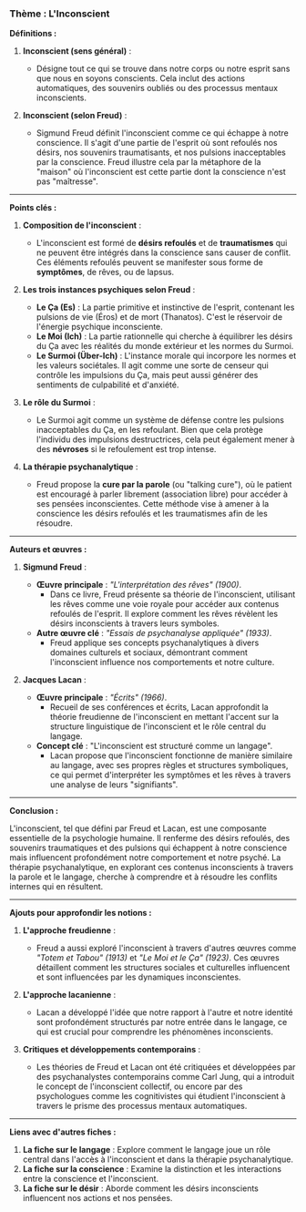 ### Thème : L'Inconscient

**Définitions :**

1. **Inconscient (sens général)** :
   - Désigne tout ce qui se trouve dans notre corps ou notre esprit sans que nous en soyons conscients. Cela inclut des actions automatiques, des souvenirs oubliés ou des processus mentaux inconscients.

2. **Inconscient (selon Freud)** :
   - Sigmund Freud définit l'inconscient comme ce qui échappe à notre conscience. Il s'agit d'une partie de l'esprit où sont refoulés nos désirs, nos souvenirs traumatisants, et nos pulsions inacceptables par la conscience. Freud illustre cela par la métaphore de la "maison" où l'inconscient est cette partie dont la conscience n'est pas "maîtresse".

---

**Points clés :**

1. **Composition de l'inconscient** :
   - L'inconscient est formé de **désirs refoulés** et de **traumatismes** qui ne peuvent être intégrés dans la conscience sans causer de conflit. Ces éléments refoulés peuvent se manifester sous forme de **symptômes**, de rêves, ou de lapsus.

2. **Les trois instances psychiques selon Freud** :
   - **Le Ça (Es)** : La partie primitive et instinctive de l'esprit, contenant les pulsions de vie (Éros) et de mort (Thanatos). C'est le réservoir de l'énergie psychique inconsciente.
   - **Le Moi (Ich)** : La partie rationnelle qui cherche à équilibrer les désirs du Ça avec les réalités du monde extérieur et les normes du Surmoi.
   - **Le Surmoi (Über-Ich)** : L'instance morale qui incorpore les normes et les valeurs sociétales. Il agit comme une sorte de censeur qui contrôle les impulsions du Ça, mais peut aussi générer des sentiments de culpabilité et d'anxiété.

3. **Le rôle du Surmoi** :
   - Le Surmoi agit comme un système de défense contre les pulsions inacceptables du Ça, en les refoulant. Bien que cela protège l'individu des impulsions destructrices, cela peut également mener à des **névroses** si le refoulement est trop intense.

4. **La thérapie psychanalytique** :
   - Freud propose la **cure par la parole** (ou "talking cure"), où le patient est encouragé à parler librement (association libre) pour accéder à ses pensées inconscientes. Cette méthode vise à amener à la conscience les désirs refoulés et les traumatismes afin de les résoudre.

---

**Auteurs et œuvres :**

1. **Sigmund Freud** :
   - **Œuvre principale** : *"L'interprétation des rêves" (1900)*.
     - Dans ce livre, Freud présente sa théorie de l'inconscient, utilisant les rêves comme une voie royale pour accéder aux contenus refoulés de l'esprit. Il explore comment les rêves révèlent les désirs inconscients à travers leurs symboles.
   - **Autre œuvre clé** : *"Essais de psychanalyse appliquée" (1933)*.
     - Freud applique ses concepts psychanalytiques à divers domaines culturels et sociaux, démontrant comment l'inconscient influence nos comportements et notre culture.

2. **Jacques Lacan** :
   - **Œuvre principale** : *"Écrits" (1966)*.
     - Recueil de ses conférences et écrits, Lacan approfondit la théorie freudienne de l'inconscient en mettant l'accent sur la structure linguistique de l'inconscient et le rôle central du langage.
   - **Concept clé** : "L'inconscient est structuré comme un langage".
     - Lacan propose que l'inconscient fonctionne de manière similaire au langage, avec ses propres règles et structures symboliques, ce qui permet d'interpréter les symptômes et les rêves à travers une analyse de leurs "signifiants".

---

**Conclusion :**

L'inconscient, tel que défini par Freud et Lacan, est une composante essentielle de la psychologie humaine. Il renferme des désirs refoulés, des souvenirs traumatiques et des pulsions qui échappent à notre conscience mais influencent profondément notre comportement et notre psyché. La thérapie psychanalytique, en explorant ces contenus inconscients à travers la parole et le langage, cherche à comprendre et à résoudre les conflits internes qui en résultent.

---

**Ajouts pour approfondir les notions :**

1. **L'approche freudienne** :
   - Freud a aussi exploré l'inconscient à travers d'autres œuvres comme *"Totem et Tabou" (1913)* et *"Le Moi et le Ça" (1923)*. Ces œuvres détaillent comment les structures sociales et culturelles influencent et sont influencées par les dynamiques inconscientes.

2. **L'approche lacanienne** :
   - Lacan a développé l'idée que notre rapport à l'autre et notre identité sont profondément structurés par notre entrée dans le langage, ce qui est crucial pour comprendre les phénomènes inconscients.

3. **Critiques et développements contemporains** :
   - Les théories de Freud et Lacan ont été critiquées et développées par des psychanalystes contemporains comme Carl Jung, qui a introduit le concept de l'inconscient collectif, ou encore par des psychologues comme les cognitivistes qui étudient l'inconscient à travers le prisme des processus mentaux automatiques.

---

**Liens avec d'autres fiches :**

1. **La fiche sur le langage** : Explore comment le langage joue un rôle central dans l'accès à l'inconscient et dans la thérapie psychanalytique.
2. **La fiche sur la conscience** : Examine la distinction et les interactions entre la conscience et l'inconscient.
3. **La fiche sur le désir** : Aborde comment les désirs inconscients influencent nos actions et nos pensées.
